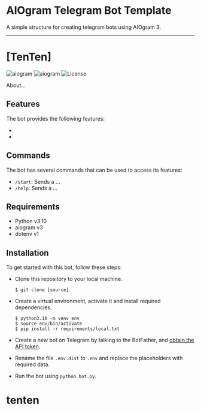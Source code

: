 # AIOgram Telegram Bot Template

A simple structure for creating telegram bots using AIOgram 3.

---

# [TenTen]

![aiogram](https://img.shields.io/badge/python-v3.10-blue.svg?logo=python&logoColor=yellow) ![aiogram](https://img.shields.io/badge/aiogram-v3-blue.svg?logo=telegram) ![License](https://img.shields.io/badge/license-MIT-blue.svg)

About...

## Features

The bot provides the following features:

-
-

## Commands

The bot has several commands that can be used to access its features:

- `/start`: Sends a ...
- `/help`: Sends a ...

## Requirements

- Python v3.10
- aiogram v3
- dotenv v1

## Installation

To get started with this bot, follow these steps:

- Clone this repository to your local machine.

    ```
    $ git clone [source]
    ```

- Create a virtual environment, activate it and install required dependencies.

    ```
    $ python3.10 -m venv env
    $ source env/bin/activate
    $ pip install -r requirements/local.txt
    ```

- Create a new bot on Telegram by talking to the BotFather, and [obtain the API token](https://www.siteguarding.com/en/how-to-get-telegram-bot-api-token).

- Rename the file `.env.dist` to `.env` and replace the placeholders with required data.

- Run the bot using `python bot.py`.

# tenten
